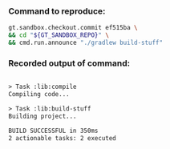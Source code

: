 ### Command to reproduce:
```bash
gt.sandbox.checkout.commit ef515ba \
&& cd "${GT_SANDBOX_REPO}" \
&& cmd.run.announce "./gradlew build-stuff"
```

### Recorded output of command:
```txt

> Task :lib:compile
Compiling code...

> Task :lib:build-stuff
Building project...

BUILD SUCCESSFUL in 350ms
2 actionable tasks: 2 executed
```

